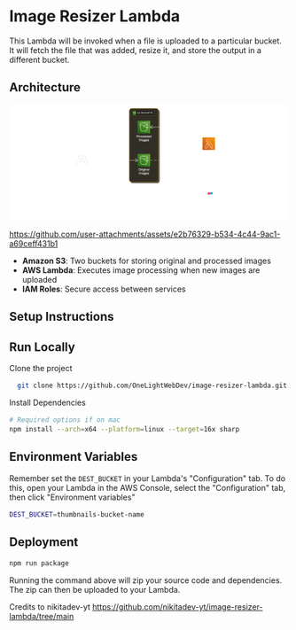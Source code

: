# Image Resizer Lambda

This Lambda will be invoked when a file is uploaded to a particular bucket. It will fetch the file that was added, resize it, and store the output in a different bucket.

## Architecture

![Architecture Diagram](./diagram-1.png)


https://github.com/user-attachments/assets/e2b76329-b534-4c44-9ac1-a69ceff431b1




- **Amazon S3**: Two buckets for storing original and processed images
- **AWS Lambda**: Executes image processing when new images are uploaded
- **IAM Roles**: Secure access between services

## Setup Instructions

## Run Locally

Clone the project

```bash
  git clone https://github.com/OneLightWebDev/image-resizer-lambda.git
```

Install Dependencies

```bash
# Required options if on mac
npm install --arch=x64 --platform=linux --target=16x sharp
```

## Environment Variables

Remember set the `DEST_BUCKET` in your Lambda's "Configuration" tab. To do this, open your Lambda in the AWS Console, select the "Configuration" tab, then click "Environment variables"

```bash
DEST_BUCKET=thumbnails-bucket-name
```

## Deployment

```bash
npm run package
```

Running the command above will zip your source code and dependencies. The zip can then be uploaded to your Lambda.


Credits to nikitadev-yt
https://github.com/nikitadev-yt/image-resizer-lambda/tree/main

